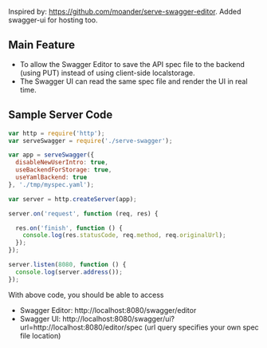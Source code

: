 Inspired by: https://github.com/moander/serve-swagger-editor. Added swagger-ui for hosting too.

## Main Feature
- To allow the Swagger Editor to save the API spec file to the backend (using PUT) instead of using client-side localstorage. 
- The Swagger UI can read the same spec file and render the UI in real time.

## Sample Server Code
```js
var http = require('http');
var serveSwagger = require('./serve-swagger'); 

var app = serveSwagger({
  disableNewUserIntro: true,
  useBackendForStorage: true,
  useYamlBackend: true
}, './tmp/myspec.yaml');

var server = http.createServer(app);

server.on('request', function (req, res) {

  res.on('finish', function () {
    console.log(res.statusCode, req.method, req.originalUrl);     
  });
});

server.listen(8080, function () {
  console.log(server.address());
});
```

With above code, you should be able to access 
- Swagger Editor: http://localhost:8080/swagger/editor
- Swagger UI: http://localhost:8080/swagger/ui?url=http://localhost:8080/editor/spec (url query specifies your own spec file location)

